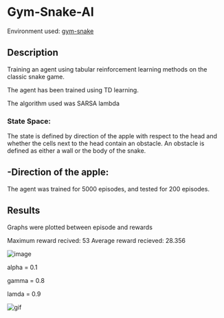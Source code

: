 # Gym-Snake-AI

Environment used: [gym-snake](https://github.com/grantsrb/Gym-Snake)

## Description

Training an agent using tabular reinforcement learning methods on the classic snake game.

The agent has been trained using TD learning.

The algorithm used was SARSA lambda

### State Space:

The state is defined by direction of the apple with respect to the head and whether the cells next to the head contain an obstacle. An obstacle is defined as either a wall or the body of the snake.

-Direction of the apple:
 -

The agent was trained for 5000 episodes, and tested for 200 episodes.

## Results

Graphs were plotted between episode and rewards

Maximum reward recived: 53
Average reward recieved: 28.356

![image](https://user-images.githubusercontent.com/88096518/136699180-639b4a14-1cd3-4cfd-a1b3-0e10c1b7c6ea.png)

alpha = 0.1

gamma = 0.8

lamda = 0.9

![gif](https://user-images.githubusercontent.com/88096518/136910303-fba4dc52-c58b-4003-aaa9-f5df3a1e873c.gif)


